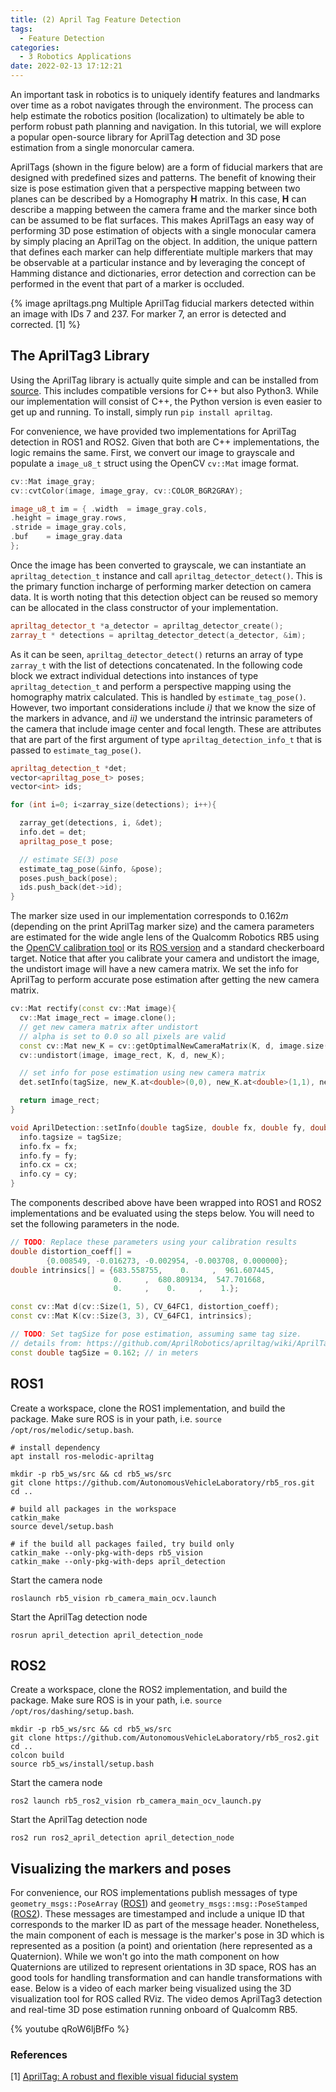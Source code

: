 ```yaml
---
title: (2) April Tag Feature Detection
tags:
  - Feature Detection
categories:
  - 3 Robotics Applications
date: 2022-02-13 17:12:21
---
```


An important task in robotics is to uniquely identify features and landmarks over time as a robot navigates through the environment. The process can help estimate the robotics position (localization) to ultimately be able to perform robust path planning and navigation. In this tutorial, we will explore a popular open-source library for AprilTag detection and 3D pose estimation from a single monorcular camera. 

AprilTags (shown in the figure below) are a form of fiducial markers that are designed with predefined sizes and patterns. The benefit of knowing their size is pose estimation given that a perspective mapping between two planes can be described by a Homography $\mathbf{H}$ matrix. In this case, $\mathbf{H}$ can describe a mapping between the camera frame and the marker since both can be assumed to be flat surfaces. This makes AprilTags an easy way of performing 3D pose estimation of objects with a single monocular camera by simply placing an AprilTag on the object. In addition, the unique pattern that defines each marker can help differentiate multiple markers that may be observable at a particular instance and by leveraging the concept of Hamming distance and dictionaries, error detection and correction can be performed in the event that part of a marker is occluded.

{% image apriltags.png Multiple AprilTag fiducial markers detected within an image with IDs 7 and 237. For marker 7, an error is detected and corrected. [1] %}
 



## The AprilTag3 Library

Using the AprilTag library is actually quite simple and can be installed from [source](https://github.com/AprilRobotics/apriltag). This includes compatible versions for C++ but also Python3. While our implementation will consist of C++, the Python version is even easier to get up and running. To install, simply run `pip install apriltag`.

For convenience, we have provided two implementations for AprilTag detection in ROS1 and ROS2. Given that both are C++ implementations, the logic remains the same. First, we convert our image to grayscale and populate a `image_u8_t` struct using the OpenCV `cv::Mat` image format. 

```c++
cv::Mat image_gray; 
cv::cvtColor(image, image_gray, cv::COLOR_BGR2GRAY);

image_u8_t im = { .width  = image_gray.cols,
.height = image_gray.rows,
.stride = image_gray.cols, 
.buf    = image_gray.data 
};
```

 Once the image has been converted to grayscale, we can instantiate an `apriltag_detection_t` instance and call `apriltag_detector_detect()`. This is the primary function incharge of performing marker detection on camera data. It is worth noting that this detection object can be reused so memory can be allocated in the class constructor of your implementation.

```c++
apriltag_detector_t *a_detector = apriltag_detector_create();
zarray_t * detections = apriltag_detector_detect(a_detector, &im);
```

As it can be seen, `apriltag_detector_detect()` returns an array of type `zarray_t` with the list of detections concatenated. In the following code block we extract individual detections into instances of type `apriltag_detection_t` and perform a perspective mapping using the homography matrix calculated. This is handled by `estimate_tag_pose()`. However, two important considerations include *i)* that we know the size of the markers in advance, and *ii)* we understand the intrinsic parameters of the camera that include image center and focal length. These are attributes that are part of the first argument of type `apriltag_detection_info_t` that is passed to `estimate_tag_pose()`. 
```c++
apriltag_detection_t *det;
vector<apriltag_pose_t> poses;
vector<int> ids;

for (int i=0; i<zarray_size(detections); i++){

  zarray_get(detections, i, &det);
  info.det = det;
  apriltag_pose_t pose;

  // estimate SE(3) pose 
  estimate_tag_pose(&info, &pose);
  poses.push_back(pose);
  ids.push_back(det->id);
}
```
The marker size used in our implementation corresponds to $0.162m$ (depending on the print AprilTag marker size) and the camera parameters are estimated for the wide angle lens of the Qualcomm Robotics RB5 using the [OpenCV calibration tool](https://docs.opencv.org/4.x/dc/dbb/tutorial_py_calibration.html) or its [ROS version](http://wiki.ros.org/camera_calibration) and a standard checkerboard target. Notice that after you calibrate your camera and undistort the image, the undistort image will have a new camera matrix. We set the info for AprilTag to perform accurate pose estimation after getting the new camera matrix.
```c++
cv::Mat rectify(const cv::Mat image){
  cv::Mat image_rect = image.clone();
  // get new camera matrix after undistort
  // alpha is set to 0.0 so all pixels are valid
  const cv::Mat new_K = cv::getOptimalNewCameraMatrix(K, d, image.size(), 0.0);
  cv::undistort(image, image_rect, K, d, new_K);

  // set info for pose estimation using new camera matrix
  det.setInfo(tagSize, new_K.at<double>(0,0), new_K.at<double>(1,1), new_K.at<double>(0,2), new_K.at<double>(1,2));

  return image_rect;
}

void AprilDetection::setInfo(double tagSize, double fx, double fy, double cx, double cy){
  info.tagsize = tagSize;
  info.fx = fx;
  info.fy = fy;
  info.cx = cx;
  info.cy = cy;
}
```
The components described above have been wrapped into ROS1 and ROS2 implementations and be evaluated using the steps below. You will need to set the following parameters in the node.
```c++
// TODO: Replace these parameters using your calibration results
double distortion_coeff[] =
        {0.008549, -0.016273, -0.002954, -0.003708, 0.000000};
double intrinsics[] = {683.558755,    0.     ,  961.607445,
                       0.     ,  680.809134,  547.701668,
                       0.     ,    0.     ,    1.};

const cv::Mat d(cv::Size(1, 5), CV_64FC1, distortion_coeff);
const cv::Mat K(cv::Size(3, 3), CV_64FC1, intrinsics);

// TODO: Set tagSize for pose estimation, assuming same tag size.
// details from: https://github.com/AprilRobotics/apriltag/wiki/AprilTag-User-Guide#pose-estimation
const double tagSize = 0.162; // in meters
```

## ROS1 

Create a workspace, clone the ROS1 implementation, and build the package. Make sure ROS is in your path, i.e. `source /opt/ros/melodic/setup.bash`. 

```
# install dependency
apt install ros-melodic-apriltag

mkdir -p rb5_ws/src && cd rb5_ws/src
git clone https://github.com/AutonomousVehicleLaboratory/rb5_ros.git
cd ..

# build all packages in the workspace
catkin_make
source devel/setup.bash

# if the build all packages failed, try build only
catkin_make --only-pkg-with-deps rb5_vision
catkin_make --only-pkg-with-deps april_detection
```

Start the camera node

```
roslaunch rb5_vision rb_camera_main_ocv.launch
```

Start the AprilTag detection node

```
rosrun april_detection april_detection_node
```



## ROS2

Create a workspace, clone the ROS2 implementation, and build the package. Make sure ROS is in your path, i.e. `source /opt/ros/dashing/setup.bash`. 

```
mkdir -p rb5_ws/src && cd rb5_ws/src
git clone https://github.com/AutonomousVehicleLaboratory/rb5_ros2.git
cd ..
colcon build
source rb5_ws/install/setup.bash 
```

Start the camera node

```
ros2 launch rb5_ros2_vision rb_camera_main_ocv_launch.py
```

Start the AprilTag detection node

```
ros2 run ros2_april_detection april_detection_node
```



## Visualizing the markers and poses

For convenience, our ROS implementations publish messages of type `geometry_msgs::PoseArray` ([ROS1](http://docs.ros.org/en/melodic/api/geometry_msgs/html/msg/PoseArray.html)) and `geometry_msgs::msg::PoseStamped` ([ROS2](https://docs.ros2.org/foxy/api/geometry_msgs/msg/PoseStamped.html)). These messages are timestamped and include a unique ID that corresponds to the marker ID as part of the message header. Nonetheless, the main component of each is message is the marker's pose in 3D which is represented as a position (a point) and orientation (here represented as a Quaternion). While we won't go into the math component on how Quaternions are utilized to represent orientations in 3D space, ROS has an good tools for handling transformation and can handle transformations with ease. Below is a video of each marker being visualized using the 3D visualization tool for ROS called RViz. The video demos AprilTag3 detection and real-time 3D pose estimation running onboard of Qualcomm RB5.

{% youtube qRoW6ljBfFo %}


### References

[1] [AprilTag: A robust and flexible visual fiducial system](https://april.eecs.umich.edu/media/pdfs/olson2011tags.pdf)
